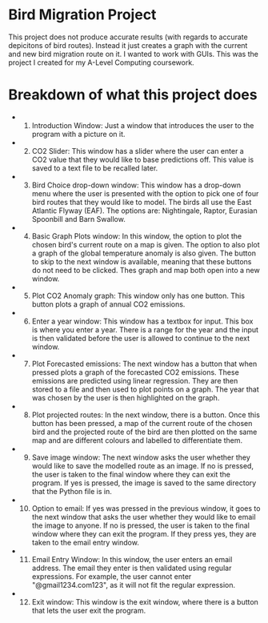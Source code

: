 # Bird Migration Project
This project does not produce accurate results (with regards to accurate depicitons of bird routes). Instead it just creates a graph with the current and new bird migration route on it. I wanted to work with GUIs.  This was the project I created for my A-Level Computing coursework. 

# Breakdown of what this project does
- 1) Introduction Window: Just a window that introduces the user to the program with a picture on it. 
- 2) CO2 Slider: This window has a slider where the user can enter a CO2 value that they would like to base predictions off. This value is saved to a text file to be recalled later. 
- 3) Bird Choice drop-down window: This window has a drop-down menu where the user is presented with the option to pick one of four bird routes that they would like to model. The birds all use the East Atlantic Flyway (EAF). The options are: Nightingale, Raptor, Eurasian Spoonbill and Barn Swallow. 
-  4) Basic Graph Plots window: In this window, the option to plot the chosen bird's current route on a map is given. The option to also plot a graph of the global temperature anomaly is also given. The button to skip to the next window is available, meaning that these buttons do not need to be clicked. Thes graph and map both open into a new window.
-  5) Plot CO2 Anomaly graph: This window only has one button. This button plots a graph of annual CO2 emissions. 
-  6) Enter a year window: This window has a textbox for input. This box is where you enter a year. There is a range for the year and the input is then validated before the user is allowed to continue to the next window. 
-  7) Plot Forecasted emissions: The next window has a button that when pressed plots a graph of the forecasted CO2 emissions. These emissions are predicted using linear regression. They are then stored to a file and then used to plot points on a graph. The year that was chosen by the user is then highlighted on the graph.
-  8) Plot projected routes: In the next window, there is a button. Once this button has been pressed, a map of the current route of the chosen bird and the projected route of the bird are then plotted on the same map and are different colours and labelled to differentiate them.
-  9) Save image window: The next window asks the user whether they would like to save the modelled route as an image. If no is pressed, the user is taken to the final window where they can exit the program. If yes is pressed, the image is saved to the same directory that the Python file is in. 
-  10) Option to email: If yes was pressed in the previous window, it goes to the next window that asks the user whether they would like to email the image to anyone. If no is pressed, the user is taken to the final window where they can exit the program. If they press yes, they are taken to the email entry window.
-  11) Email Entry Window: In this window, the user enters an email address. The email they enter is then validated using regular expressions. For example, the user cannot enter "@gmail1234.com123", as it will not fit the regular expression. 
-  12) Exit window: This window is the exit window, where there is a button that lets the user exit the program.
